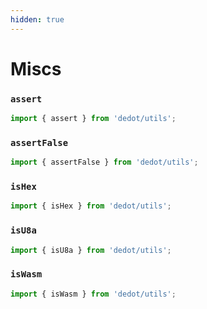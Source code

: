 ```yaml
---
hidden: true
---
```


# Miscs

### `assert`

```typescript
import { assert } from 'dedot/utils';
```

### `assertFalse`

```typescript
import { assertFalse } from 'dedot/utils';
```

### `isHex`

```typescript
import { isHex } from 'dedot/utils';
```

### `isU8a`

```typescript
import { isU8a } from 'dedot/utils';
```

### `isWasm`

```typescript
import { isWasm } from 'dedot/utils';
```
